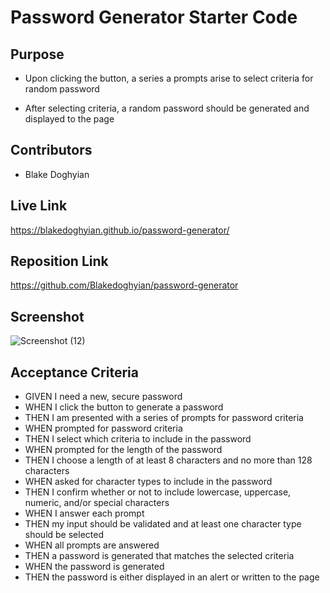 # Password Generator Starter Code

## Purpose
* Upon clicking the button, a series a prompts arise to select criteria for random password

* After selecting criteria, a random password should be generated and displayed to the page

## Contributors
* Blake Doghyian

## Live Link

https://blakedoghyian.github.io/password-generator/

## Reposition Link

https://github.com/Blakedoghyian/password-generator

## Screenshot

![Screenshot (12)](https://user-images.githubusercontent.com/91994720/140684037-a25407ea-42c7-493f-94e0-0024594b0466.png)

## Acceptance Criteria 
* GIVEN I need a new, secure password
* WHEN I click the button to generate a password
* THEN I am presented with a series of prompts for password criteria
* WHEN prompted for password criteria
* THEN I select which criteria to include in the password
* WHEN prompted for the length of the password
* THEN I choose a length of at least 8 characters and no more than 128 characters
* WHEN asked for character types to include in the password
* THEN I confirm whether or not to include lowercase, uppercase, numeric, and/or special characters
* WHEN I answer each prompt
* THEN my input should be validated and at least one character type should be selected
* WHEN all prompts are answered
* THEN a password is generated that matches the selected criteria
* WHEN the password is generated
* THEN the password is either displayed in an alert or written to the page 
